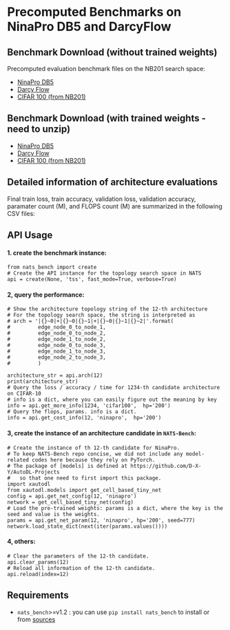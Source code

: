  # Precomputed Benchmarks on NinaPro DB5 and DarcyFlow 

## Benchmark Download (without trained weights)
Precomputed evaluation benchmark files on the NB201 search space:
- [NinaPro DB5](https://pde-xd.s3.amazonaws.com/NATS-tss-v1_0-daa55.pickle.pbz2)
- [Darcy Flow](https://pde-xd.s3.amazonaws.com/NATS-tss-v1_0-48858.pickle.pbz2) 
- [CIFAR 100 (from NB201)](https://drive.google.com/file/d/1vzyK0UVH2D3fTpa1_dSWnp1gvGpAxRul/view?usp=sharing) 

## Benchmark Download (with trained weights - need to unzip)
- [NinaPro DB5](https://pde-xd.s3.amazonaws.com/ninapro_precompute.zip)
- [Darcy Flow](https://pde-xd.s3.amazonaws.com/darcyflow_precompute.zip) 
- [CIFAR 100 (from NB201)](https://drive.google.com/file/d/1vzyK0UVH2D3fTpa1_dSWnp1gvGpAxRul/view?usp=sharing)

## Detailed information of architecture evaluations
Final train loss, train accuracy, validation loss, validation accuracy, paramater count (M), and FLOPS count (M) are summarized in the following CSV files:


## API Usage
#### 1. create the benchmark instance:
```
from nats_bench import create
# Create the API instance for the topology search space in NATS
api = create(None, 'tss', fast_mode=True, verbose=True)
```

#### 2, query the performance:
```
# Show the architecture topology string of the 12-th architecture
# For the topology search space, the string is interpreted as
# arch = '|{}~0|+|{}~0|{}~1|+|{}~0|{}~1|{}~2|'.format(
#         edge_node_0_to_node_1,
#         edge_node_0_to_node_2,
#         edge_node_1_to_node_2,
#         edge_node_0_to_node_3,
#         edge_node_1_to_node_3,
#         edge_node_2_to_node_3,
#         )

architecture_str = api.arch(12)
print(architecture_str)
# Query the loss / accuracy / time for 1234-th candidate architecture on CIFAR-10
# info is a dict, where you can easily figure out the meaning by key
info = api.get_more_info(1234, 'cifar100',  hp='200')
# Query the flops, params. info is a dict.
info = api.get_cost_info(12, 'ninapro',  hp='200')
```

#### 3, create the instance of an architecture candidate in `NATS-Bench`:
```
# Create the instance of th 12-th candidate for NinaPro.
# To keep NATS-Bench repo concise, we did not include any model-related codes here because they rely on PyTorch.
# The package of [models] is defined at https://github.com/D-X-Y/AutoDL-Projects
#   so that one need to first import this package.
import xautodl
from xautodl.models import get_cell_based_tiny_net
config = api.get_net_config(12, 'ninapro')
network = get_cell_based_tiny_net(config)
# Load the pre-trained weights: params is a dict, where the key is the seed and value is the weights.
params = api.get_net_param(12, 'ninapro', hp='200', seed=777)
network.load_state_dict(next(iter(params.values())))
```

#### 4, others:
```
# Clear the parameters of the 12-th candidate.
api.clear_params(12)
# Reload all information of the 12-th candidate.
api.reload(index=12)
```



## Requirements

- `nats_bench`>=v1.2 : you can use `pip install nats_bench` to install or from [sources](https://github.com/D-X-Y/NATS-Bench)


